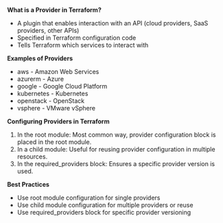 **What is a Provider in Terraform?**

- A plugin that enables interaction with an API (cloud providers, SaaS providers, other APIs)
- Specified in Terraform configuration code
- Tells Terraform which services to interact with

**Examples of Providers**

- aws - Amazon Web Services
- azurerm - Azure
- google - Google Cloud Platform
- kubernetes - Kubernetes
- openstack - OpenStack
- vsphere - VMware vSphere

**Configuring Providers in Terraform**

1. In the root module: Most common way, provider configuration block is placed in the root module.
2. In a child module: Useful for reusing provider configuration in multiple resources.
3. In the required_providers block: Ensures a specific provider version is used.

**Best Practices**

- Use root module configuration for single providers
- Use child module configuration for multiple providers or reuse
- Use required_providers block for specific provider versioning
